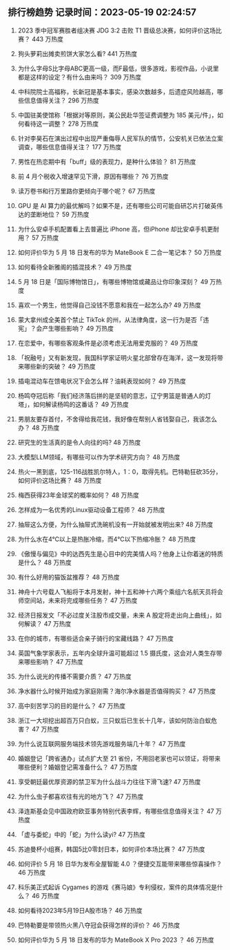 
## 排行榜趋势 记录时间：2023-05-19 02:24:57
  
  1. 2023 季中冠军赛胜者组决赛 JDG 3:2 击败 T1 晋级总决赛，如何评价这场比赛？ 443 万热度
    
  2. 狗头萝莉出摊卖煎饼大家怎么看? 441 万热度
    
  3. 为什么字母S比字母ABC更高一级，而F最低，很多游戏，影视作品，小说里都是这样的设定？有什么由来吗？ 309 万热度
    
  4. 中科院院士高福称，长新冠是基本事实，感染次数越多，后遗症风险越高，哪些信息值得关注？ 296 万热度
    
  5. 中国驻美使馆称「根据对等原则，美公民赴华签证费调整为 185 美元/件」，如何看待这一调整？ 278 万热度
    
  6. 针对李昊石在演出过程中出现严重侮辱人民军队的情节，公安机关已依法立案调查，哪些信息值得关注？ 177 万热度
    
  7. 男性在热恋期中有「buff」级的表现力，是种什么体验？ 81 万热度
    
  8. 前 4 月个税收入增速罕见下滑，原因有哪些？ 76 万热度
    
  9. 读万卷书和行万里路你更倾向于哪个呢？ 67 万热度
    
  10. GPU 是 AI 算力的最优解吗？如果不是，还有哪些公司可能自研芯片打破英伟达的垄断地位？ 59 万热度
    
  11. 为什么安卓手机配置看上去普遍比 iPhone 高，但iPhone 却比安卓手机更耐用？ 57 万热度
    
  12. 如何评价华为 5 月 18 日发布的华为 MateBook E 二合一笔记本？ 50 万热度
    
  13. 如何看待全新雅阁的插混技术？ 49 万热度
    
  14. 5 月 18 日是「国际博物馆日」，有哪些博物馆或藏品让你印象深刻？ 49 万热度
    
  15. 喜欢一个男生，他觉得自己没钱不愿意和我在一起怎么办? 49 万热度
    
  16. 蒙大拿州成全美首个禁止 TikTok 的州，从法律角度，这一行为是否「违宪」？会产生哪些影响？ 49 万热度
    
  17. 在恋爱中，有哪些客观条件是必须考虑无法用爱克服的？ 49 万热度
    
  18. 「祝融号」又有新发现，我国科学家证明火星北部曾存在海洋，这一发现将带来哪些新的突破？ 49 万热度
    
  19. 插电混动车在馈电状况下会怎么样？油耗表现如何？ 49 万热度
    
  20. 杨鸣夺冠后称「我们经济落后拼的是坚韧的意志，辽宁男篮是普通人的灯塔」，如何解读杨鸣的这番话？ 49 万热度
    
  21. 男朋友要存首付，不舍得给我花钱，我好像在帮别人省钱娶自己，我该怎么办？ 48 万热度
    
  22. 研究生的生活真的是令人向往的吗? 48 万热度
    
  23. 大模型LLM领域，有哪些可以作为学术研究方向？ 48 万热度
    
  24. 热火一黑到底，125-116战胜凯尔特人，1：0，取得先机。巴特勒狂砍35分，如何评价这场比赛？ 48 万热度
    
  25. 梅西获得23年金球奖的概率如何？ 48 万热度
    
  26. 怎样成为一名优秀的Linux驱动设备工程师？ 48 万热度
    
  27. 抽屉这么方便，为什么抽屉式洗碗机没有一开始就被发明出来? 48 万热度
    
  28. 为什么水在4℃以上是热胀冷缩，而4℃以下热缩冷胀？ 48 万热度
    
  29. 《傲慢与偏见》中的达西先生是心目中的完美情人吗？他身上让你着迷的特质是什么？ 48 万热度
    
  30. 有什么好用的猫饭盆推荐？ 48 万热度
    
  31. 神舟十六号载人飞船将于本月发射，神十五和神十六两个乘组六名航天员将会师空间站，未来将完成哪些任务？ 47 万热度
    
  32. 经济日报发文「不必过度关注股市成交量，未来 A 股定将走出向上曲线」，如何解读？ 47 万热度
    
  33. 在你的城市，有哪些适合亲子骑行的宝藏线路？ 47 万热度
    
  34. 英国气象学家表示，五年内全球升温可能超过 1.5 摄氏度，这会对人类生存带来哪些影响？ 47 万热度
    
  35. 为什么说光的传播不需要介质？ 47 万热度
    
  36. 净水器什么时候开始成为家庭刚需？海尔净水器是否值得购买？ 47 万热度
    
  37. 高中刻苦学习的目的是什么？ 47 万热度
    
  38. 浙江一大坝挖出超百万只白蚁，三只蚁后已生长十几年，该如何防治白蚁危害？ 47 万热度
    
  39. 为什么说互联网服务端技术领先游戏服务端几十年？ 47 万热度
    
  40. 婚姻登记「跨省通办」试点扩大至 21 省份，不用回老家也可以领证，将带来哪些便利？婚姻登记需准备什么？ 47 万热度
    
  41. 享受朝廷最优厚资源的禁卫军为什么战斗力往往下滑飞速? 47 万热度
    
  42. 为什么虫子都喜欢往有光的地方飞？ 47 万热度
    
  43. 泽连斯基会见中国政府欧亚事务特别代表李辉，有哪些信息值得关注？ 47 万热度
    
  44. 「虚与委蛇」中的「蛇」为什么读yi? 47 万热度
    
  45. 苏迪曼杯小组赛，韩国5比0零封日本，如何评价本场比赛？ 47 万热度
    
  46. 如何评价 5 月 18 日华为发布全屋智能 4.0 ？便捷交互能带来哪些惊喜操作？ 46 万热度
    
  47. 科乐美正式起诉 Cygames 的游戏《赛马娘》专利侵权，案件的具体情况是什么？ 46 万热度
    
  48. 如何看待2023年5月19日A股市场？ 46 万热度
    
  49. 巴特勒要是带领热火黑八夺冠会获得怎样的评价？ 46 万热度
    
  50. 如何评价华为 5 月 18 日发布的华为 MateBook X Pro 2023 ？ 46 万热度
    